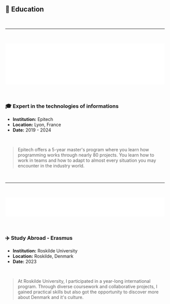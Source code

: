 ## 🌟 Education

<br>

---

<br>

![Epitech's logo](../images/markdown/epitech.png)

<br>

### 🎓 Expert in the technologies of informations
- **Institution:** Epitech
- **Location:** Lyon, France
- **Date:** 2019 - 2024

<br>

> Epitech offers a 5-year master's program where you learn how programming works through nearly 80 projects. You learn how to work in teams and how to adapt to almost every situation you may encounter in the industry world.

<br>

---

<br>

![RUC's logo](../images/markdown/ruc.png)

<br>

### ✈️ Study Abroad - Erasmus
- **Institution:** Roskilde University
- **Location:** Roskilde, Denmark
- **Date:** 2023

<br>

> At Roskilde University, I participated in a year-long international program. Through diverse coursework and collaborative projects, I gained practical skills but also got the opportunity to discover more about Denmark and it's culture.
